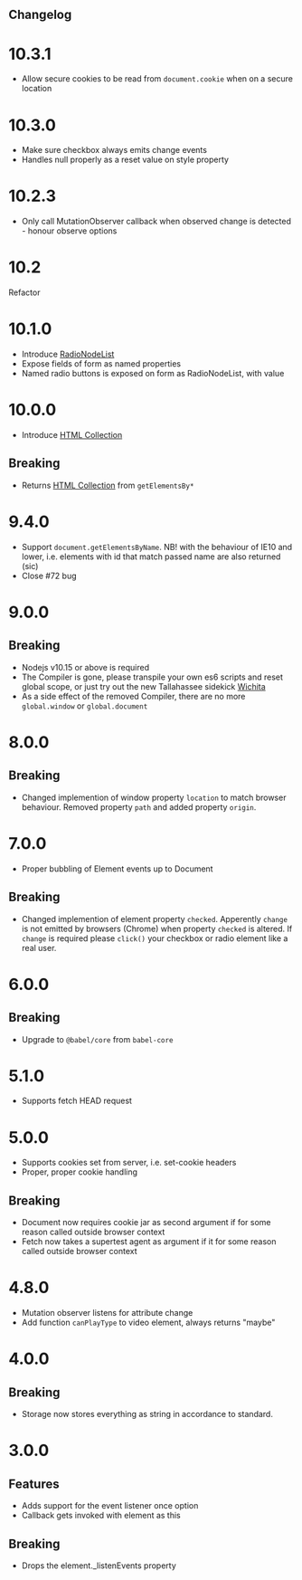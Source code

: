 Changelog
---------
# 10.3.1
- Allow secure cookies to be read from `document.cookie` when on a secure location

# 10.3.0
- Make sure checkbox always emits change events
- Handles null properly as a reset value on style property

# 10.2.3
- Only call MutationObserver callback when observed change is detected - honour observe options

# 10.2
Refactor

# 10.1.0
- Introduce [RadioNodeList](https://developer.mozilla.org/en-US/docs/Web/API/RadioNodeList)
- Expose fields of form as named properties
- Named radio buttons is exposed on form as RadioNodeList, with value

# 10.0.0
- Introduce [HTML Collection](https://developer.mozilla.org/en-US/docs/Web/API/HTMLCollection)

## Breaking
- Returns [HTML Collection](https://developer.mozilla.org/en-US/docs/Web/API/HTMLCollection) from `getElementsBy*`

# 9.4.0
- Support `document.getElementsByName`. NB! with the behaviour of IE10 and lower, i.e. elements with id that match passed name are also returned (sic)
- Close #72 bug

# 9.0.0

## Breaking
- Nodejs v10.15 or above is required
- The Compiler is gone, please transpile your own es6 scripts and reset global scope, or just try out the new Tallahassee sidekick [Wichita](https://www.npmjs.com/package/@bonniernews/wichita)
- As a side effect of the removed Compiler, there are no more `global.window` or `global.document`

# 8.0.0

## Breaking
- Changed implemention of window property `location` to match browser behaviour. Removed property `path` and added property `origin`.

# 7.0.0

- Proper bubbling of Element events up to Document

## Breaking
- Changed implemention of element property `checked`. Apperently `change` is not emitted by browsers (Chrome) when property `checked` is altered. If `change` is required please `click()` your checkbox or radio element like a real user.

# 6.0.0

## Breaking
- Upgrade to `@babel/core` from `babel-core`

# 5.1.0

- Supports fetch HEAD request

# 5.0.0

- Supports cookies set from server, i.e. set-cookie headers
- Proper, proper cookie handling

## Breaking
- Document now requires cookie jar as second argument if for some reason called outside browser context
- Fetch now takes a supertest agent as argument if it for some reason called outside browser context

# 4.8.0
- Mutation observer listens for attribute change
- Add function `canPlayType` to video element, always returns "maybe"

# 4.0.0

## Breaking
- Storage now stores everything as string in accordance to standard.

# 3.0.0

## Features
- Adds support for the event listener once option
- Callback gets invoked with element as this

## Breaking
- Drops the element._listenEvents property

